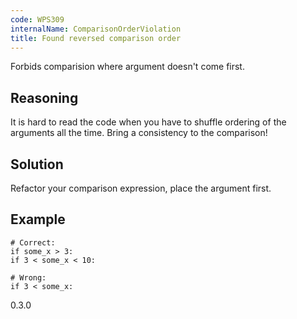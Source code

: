 ```yaml
---
code: WPS309
internalName: ComparisonOrderViolation
title: Found reversed comparison order
---
```


Forbids comparision where argument doesn't come first.

## Reasoning
It is hard to read the code when you have to shuffle ordering of the
arguments all the time. Bring a consistency to the comparison\!

## Solution
Refactor your comparison expression, place the argument first.

## Example

    # Correct:
    if some_x > 3:
    if 3 < some_x < 10:
    
    # Wrong:
    if 3 < some_x:

<div class="versionadded">

0.3.0

</div>
